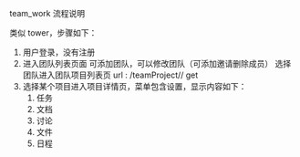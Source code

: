 team_work 流程说明

类似 tower，步骤如下：
1. 用户登录，没有注册
2. 进入团队列表页面
    可添加团队，可以修改团队（可添加邀请删除成员）
    选择团队进入团队项目列表页
    url : /teamProject/<projectId>/  get
3. 选择某个项目进入项目详情页，菜单包含设置，显示内容如下：
    1. 任务
    2. 文档
    3. 讨论
    4. 文件
    5. 日程